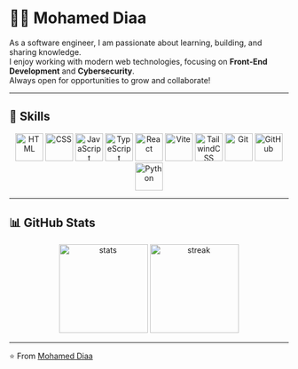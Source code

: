 # 👨‍💻 Mohamed Diaa

As a software engineer, I am passionate about learning, building, and sharing knowledge.  
I enjoy working with modern web technologies, focusing on **Front-End Development** and **Cybersecurity**.  
Always open for opportunities to grow and collaborate!

---

## 🚀 Skills

<p align="center">
  <!-- Front-End -->
  <img src="https://cdn.jsdelivr.net/gh/devicons/devicon/icons/html5/html5-original.svg" alt="HTML" width="50" height="50"/>
  <img src="https://cdn.jsdelivr.net/gh/devicons/devicon/icons/css3/css3-original.svg" alt="CSS" width="50" height="50"/>
  <img src="https://cdn.jsdelivr.net/gh/devicons/devicon/icons/javascript/javascript-original.svg" alt="JavaScript" width="50" height="50"/>
  <img src="https://cdn.jsdelivr.net/gh/devicons/devicon/icons/typescript/typescript-original.svg" alt="TypeScript" width="50" height="50"/>
  <img src="https://cdn.jsdelivr.net/gh/devicons/devicon/icons/react/react-original.svg" alt="React" width="50" height="50"/>
  <img src="https://cdn.jsdelivr.net/gh/devicons/devicon/icons/vitejs/vitejs-original.svg" alt="Vite" width="50" height="50"/>
  <!-- Styling -->
  <img src="https://www.vectorlogo.zone/logos/tailwindcss/tailwindcss-icon.svg" 
     alt="TailwindCSS" width="50" height="50"/>
  <!-- Tools -->
  <img src="https://cdn.jsdelivr.net/gh/devicons/devicon/icons/git/git-original.svg" alt="Git" width="50" height="50"/>
  <img src="https://cdn.jsdelivr.net/gh/devicons/devicon/icons/github/github-original.svg" alt="GitHub" width="50" height="50"/>
  <!-- Cybersecurity -->
  <img src="https://cdn.jsdelivr.net/gh/devicons/devicon/icons/python/python-original.svg" alt="Python" width="50" height="50"/>
</p>

---

## 📊 GitHub Stats

<p align="center">
  <img src="https://github-readme-stats.vercel.app/api?username=m0hamed-Diaa&show_icons=true&theme=tokyonight" alt="stats" height="160"/>
  <img src="https://github-readme-streak-stats.herokuapp.com/?user=m0hamed-Diaa&theme=tokyonight" alt="streak" height="160"/>
</p>

---

⭐️ From [Mohamed Diaa](https://github.com/m0hamed-Diaa)
